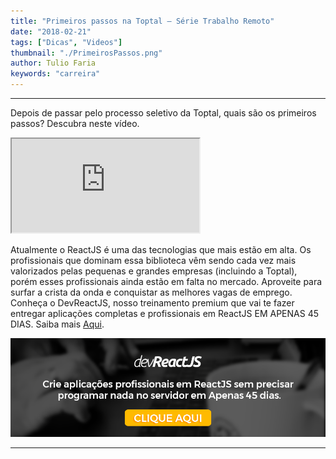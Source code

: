 ```yaml
---
title: "Primeiros passos na Toptal – Série Trabalho Remoto"
date: "2018-02-21"
tags: ["Dicas", "Videos"]
thumbnail: "./PrimeirosPassos.png"
author: Tulio Faria
keywords: "carreira"
---
```


---
Depois de passar pelo processo seletivo da Toptal, quais são os primeiros passos? Descubra neste vídeo.

<div class="embed-responsive embed-responsive-16by9 mb-4">
  <iframe class="embed-responsive-item" src="https://www.youtube.com/embed/VUhDqDp23Bw" allowfullscreen></iframe>
</div>

Atualmente o ReactJS é uma das tecnologias que mais estão em alta. Os profissionais que dominam essa biblioteca vêm sendo cada vez mais valorizados pelas pequenas e grandes empresas (incluindo a Toptal), porém esses profissionais ainda estão em falta no mercado. Aproveite para surfar a crista da onda e conquistar as melhores vagas de emprego. Conheça o DevReactJS, nosso treinamento premium que vai te fazer entregar aplicações completas e profissionais em ReactJS EM APENAS 45 DIAS. Saiba mais [Aqui](https://www.devpleno.com/devreactjs/).

[![Thumbnail](./DevReact.png)](https://www.devpleno.com/devreactjs/)

---